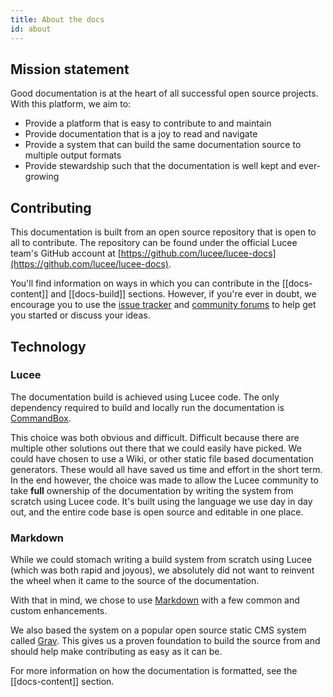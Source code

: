 ```yaml
---
title: About the docs
id: about
---
```


## Mission statement

Good documentation is at the heart of all successful open source projects. With this platform, we aim to:

* Provide a platform that is easy to contribute to and maintain
* Provide documentation that is a joy to read and navigate
* Provide a system that can build the same documentation source to multiple output formats
* Provide stewardship such that the documentation is well kept and ever-growing

## Contributing

This documentation is built from an open source repository that is open to all to contribute. The repository can be found under the official Lucee team's GitHub account at [https://github.com/lucee/lucee-docs](https://github.com/lucee/lucee-docs).

You'll find information on ways in which you can contribute in the [[docs-content]] and [[docs-build]] sections. However, if you're ever in doubt, we encourage you to use the [issue tracker](https://luceeserver.atlassian.net/projects/LD) and [community forums](http://lucee.org/get-involved.html) to help get you started or discuss your ideas.

## Technology

### Lucee

The documentation build is achieved using Lucee code. The only dependency required to build and locally run the documentation is [CommandBox](http://www.ortussolutions.com/products/commandbox).

This choice was both obvious and difficult. Difficult because there are multiple other solutions out there that we could easily have picked. We could have chosen to use a Wiki, or other static file based documentation generators. These would all have saved us time and effort in the short term. In the end however, the choice was made to allow the Lucee community to take **full** ownership of the documentation by writing the system from scratch using Lucee code. It's built using the language we use day in day out, and the entire code base is open source and editable in one place.

### Markdown

While we could stomach writing a build system from scratch using Lucee (which was both rapid and joyous), we absolutely did not want to reinvent the wheel when it came to the source of the documentation.

With that in mind, we chose to use [Markdown](http://daringfireball.net/projects/markdown/) with a few common and custom enhancements.

We also based the system on a popular open source static CMS system called [Grav](http://getgrav.org). This gives us a proven foundation to build the source from and should help make contributing as easy as it can be.

For more information on how the documentation is formatted, see the [[docs-content]] section.
